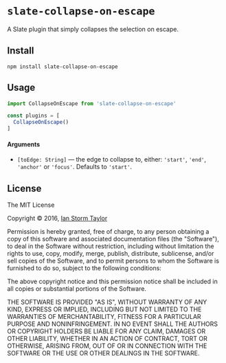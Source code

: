 
# `slate-collapse-on-escape`

A Slate plugin that simply collapses the selection on escape.


## Install

```
npm install slate-collapse-on-escape
```


## Usage

```js
import CollapseOnEscape from 'slate-collapse-on-escape'

const plugins = [
  CollapseOnEscape()
]
```

#### Arguments
- `[toEdge: String]` — the edge to collapse to, either: `'start'`, `'end'`, `'anchor'` or `'focus'`. Defaults to `'start'`.


## License

The MIT License

Copyright &copy; 2016, [Ian Storm Taylor](https://ianstormtaylor.com)

Permission is hereby granted, free of charge, to any person obtaining a copy of this software and associated documentation files (the "Software"), to deal in the Software without restriction, including without limitation the rights to use, copy, modify, merge, publish, distribute, sublicense, and/or sell copies of the Software, and to permit persons to whom the Software is furnished to do so, subject to the following conditions:

The above copyright notice and this permission notice shall be included in all copies or substantial portions of the Software.

THE SOFTWARE IS PROVIDED "AS IS", WITHOUT WARRANTY OF ANY KIND, EXPRESS OR IMPLIED, INCLUDING BUT NOT LIMITED TO THE WARRANTIES OF MERCHANTABILITY, FITNESS FOR A PARTICULAR PURPOSE AND NONINFRINGEMENT. IN NO EVENT SHALL THE AUTHORS OR COPYRIGHT HOLDERS BE LIABLE FOR ANY CLAIM, DAMAGES OR OTHER LIABILITY, WHETHER IN AN ACTION OF CONTRACT, TORT OR OTHERWISE, ARISING FROM, OUT OF OR IN CONNECTION WITH THE SOFTWARE OR THE USE OR OTHER DEALINGS IN THE SOFTWARE.
